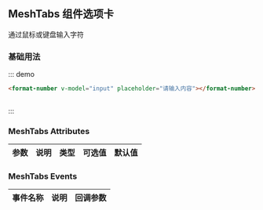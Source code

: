 <script>
  export default {
    data() {
      return {
        input: ''
      };
    }
  }
</script>
## MeshTabs 组件选项卡

通过鼠标或键盘输入字符

### 基础用法

::: demo
```html
<format-number v-model="input" placeholder="请输入内容"></format-number>
 
```
:::


### MeshTabs Attributes

| 参数          | 说明            | 类型            | 可选值                 | 默认值   |
|-------------  |---------------- |---------------- |---------------------- |-------- |
 

### MeshTabs Events
| 事件名称 | 说明 | 回调参数 |
|---------|--------|---------|
 